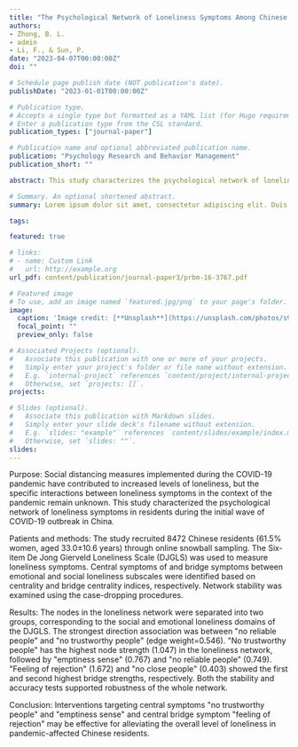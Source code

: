 ```yaml
---
title: "The Psychological Network of Loneliness Symptoms Among Chinese Residents During the COVID-19 Outbreak"
authors:
- Zhong, B. L.
- admin
- Li, F., & Sun, P.
date: "2023-04-07T00:00:00Z"
doi: ""

# Schedule page publish date (NOT publication's date).
publishDate: "2023-01-01T00:00:00Z"

# Publication type.
# Accepts a single type but formatted as a YAML list (for Hugo requirements).
# Enter a publication type from the CSL standard.
publication_types: ["journal-paper"]

# Publication name and optional abbreviated publication name.
publication: "Psychology Research and Behavior Management"
publication_short: ""

abstract: This study characterizes the psychological network of loneliness symptoms among Chinese residents during the initial wave of the COVID-19 outbreak, identifying key central symptoms and bridge symptoms that could inform targeted interventions aimed at reducing loneliness in this population.

# Summary. An optional shortened abstract.
summary: Lorem ipsum dolor sit amet, consectetur adipiscing elit. Duis posuere tellus ac convallis placerat. Proin tincidunt magna sed ex sollicitudin condimentum.

tags:

featured: true

# links:
# - name: Custom Link
#   url: http://example.org
url_pdf: content/publication/journal-paper3/prbm-16-3767.pdf

# Featured image
# To use, add an image named `featured.jpg/png` to your page's folder. 
image:
  caption: 'Image credit: [**Unsplash**](https://unsplash.com/photos/s9CC2SKySJM)'
  focal_point: ""
  preview_only: false

# Associated Projects (optional).
#   Associate this publication with one or more of your projects.
#   Simply enter your project's folder or file name without extension.
#   E.g. `internal-project` references `content/project/internal-project/index.md`.
#   Otherwise, set `projects: []`.
projects:

# Slides (optional).
#   Associate this publication with Markdown slides.
#   Simply enter your slide deck's filename without extension.
#   E.g. `slides: "example"` references `content/slides/example/index.md`.
#   Otherwise, set `slides: ""`.
slides: 
---
```


Purpose: Social distancing measures implemented during the COVID-19 pandemic have contributed to increased levels of loneliness, but the specific interactions between loneliness symptoms in the context of the pandemic remain unknown. This study characterized the psychological network of loneliness symptoms in residents during the initial wave of COVID-19 outbreak in China.

Patients and methods: The study recruited 8472 Chinese residents (61.5% women, aged 33.0±10.6 years) through online snowball sampling. The Six-item De Jong Gierveld Loneliness Scale (DJGLS) was used to measure loneliness symptoms. Central symptoms of and bridge symptoms between emotional and social loneliness subscales were identified based on centrality and bridge centrality indices, respectively. Network stability was examined using the case-dropping procedures.

Results: The nodes in the loneliness network were separated into two groups, corresponding to the social and emotional loneliness domains of the DJGLS. The strongest direction association was between "no reliable people" and "no trustworthy people" (edge weight=0.546). "No trustworthy people" has the highest node strength (1.047) in the loneliness network, followed by "emptiness sense" (0.767) and "no reliable people" (0.749). "Feeling of rejection" (1.672) and "no close people" (0.403) showed the first and second highest bridge strengths, respectively. Both the stability and accuracy tests supported robustness of the whole network.

Conclusion: Interventions targeting central symptoms "no trustworthy people" and "emptiness sense" and central bridge symptom "feeling of rejection" may be effective for alleviating the overall level of loneliness in pandemic-affected Chinese residents.
